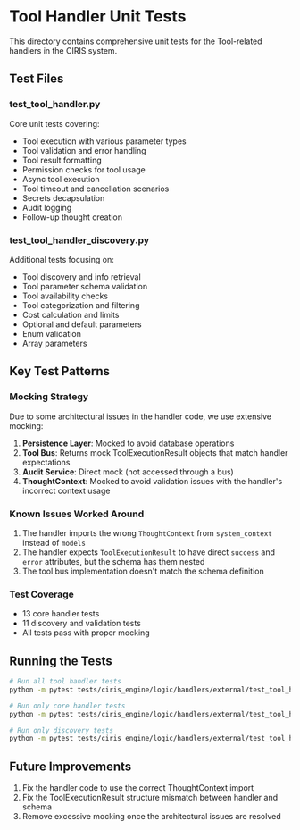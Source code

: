 # Tool Handler Unit Tests

This directory contains comprehensive unit tests for the Tool-related handlers in the CIRIS system.

## Test Files

### test_tool_handler.py
Core unit tests covering:
- Tool execution with various parameter types
- Tool validation and error handling
- Tool result formatting
- Permission checks for tool usage
- Async tool execution
- Tool timeout and cancellation scenarios
- Secrets decapsulation
- Audit logging
- Follow-up thought creation

### test_tool_handler_discovery.py
Additional tests focusing on:
- Tool discovery and info retrieval
- Tool parameter schema validation
- Tool availability checks
- Tool categorization and filtering
- Cost calculation and limits
- Optional and default parameters
- Enum validation
- Array parameters

## Key Test Patterns

### Mocking Strategy
Due to some architectural issues in the handler code, we use extensive mocking:

1. **Persistence Layer**: Mocked to avoid database operations
2. **Tool Bus**: Returns mock ToolExecutionResult objects that match handler expectations
3. **Audit Service**: Direct mock (not accessed through a bus)
4. **ThoughtContext**: Mocked to avoid validation issues with the handler's incorrect context usage

### Known Issues Worked Around
1. The handler imports the wrong `ThoughtContext` from `system_context` instead of `models`
2. The handler expects `ToolExecutionResult` to have direct `success` and `error` attributes, but the schema has them nested
3. The tool bus implementation doesn't match the schema definition

### Test Coverage
- 13 core handler tests
- 11 discovery and validation tests
- All tests pass with proper mocking

## Running the Tests

```bash
# Run all tool handler tests
python -m pytest tests/ciris_engine/logic/handlers/external/test_tool_handler*.py -v

# Run only core handler tests
python -m pytest tests/ciris_engine/logic/handlers/external/test_tool_handler.py -v

# Run only discovery tests
python -m pytest tests/ciris_engine/logic/handlers/external/test_tool_handler_discovery.py -v
```

## Future Improvements
1. Fix the handler code to use the correct ThoughtContext import
2. Fix the ToolExecutionResult structure mismatch between handler and schema
3. Remove excessive mocking once the architectural issues are resolved
